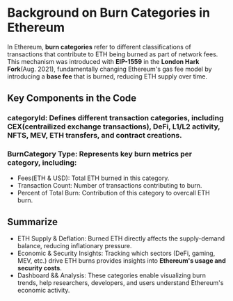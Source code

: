 # Background on Burn Categories in Ethereum

In Ethereum, **burn categories** refer to different classifications of transactions that contribute to ETH being burned as part of network fees. 
This mechanism was introduced with **EIP-1559** in the **London Hark Fork**(Aug. 2021), fundamentally changing Ethereum's gas fee model by introducing a **base fee** that is burned, reducing ETH supply over time. 

## Key Components in the Code 
###  **categoryId**: Defines different transaction categories, including **CEX(centrailized exchange transactions)**, **DeFi**, **L1/L2** activity, **NFTS**, **MEV**, **ETH transfers**, and **contract creations**. 

### BurnCategory Type: Represents key burn metrics per category, including: 
- Fees(ETH & USD): Total ETH burned in this category. 
- Transaction Count: Number of transactions contributing to burn. 
- Percent of Total Burn: Contribution of this category to overcall ETH burn. 

## Summarize 
- ETH Supply & Deflation: Burned ETH directly affects the supply-demand balance, reducing inflationary pressure. 
- Economic & Security Insights: Tracking which sectors (DeFi, gaming, MEV, etc.) drive ETH burns provides insights into **Ethereum's usage and security costs**. 
- Dashboard && Analysis: These categories enable visualizing burn trends, help researchers, developers, and users understand Ethereum's economic activity. 
